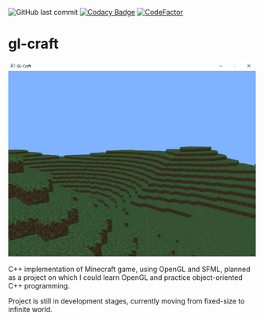 ![GitHub last commit](https://img.shields.io/github/last-commit/dwarzecha/k-nearest-neighbours)
[![Codacy Badge](https://api.codacy.com/project/badge/Grade/d7d03453c11d484e93a0a55ff6cc3836)](https://app.codacy.com/manual/dwarzecha/k-nearest-neighbours?utm_source=github.com&utm_medium=referral&utm_content=dwarzecha/k-nearest-neighbours&utm_campaign=Badge_Grade_Dashboard)
[![CodeFactor](https://www.codefactor.io/repository/github/dwarzecha/k-nearest-neighbours/badge)](https://www.codefactor.io/repository/github/dwarzecha/k-nearest-neighbours)

# gl-craft

![Image](/screenshots/screenshot1.png)

C++ implementation of Minecraft game, using OpenGL and SFML, planned as a project on which I could learn OpenGL and practice object-oriented C++ programming.

Project is still in development stages, currently moving from fixed-size to infinite world.
